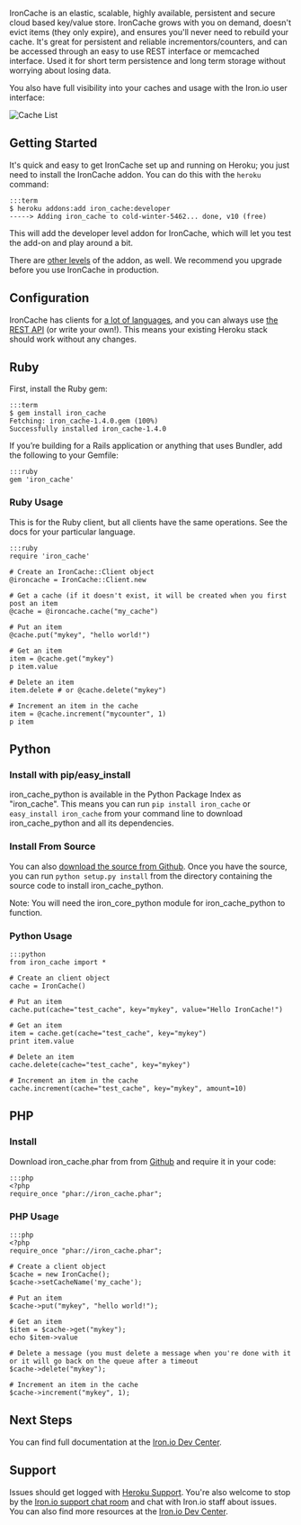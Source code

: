 IronCache is an elastic, scalable, highly available, persistent and secure cloud based key/value store. IronCache grows with you on demand, doesn't evict items (they only expire), and ensures you'll never need to rebuild your cache. It's great for persistent and reliable incrementors/counters, and can be accessed through an easy to use REST interface or memcached interface. Used it for short term persistence and long term storage without worrying about losing data.

You also have full visibility into your caches and usage with the Iron.io user interface:

![Cache List](https://raw.github.com/iron-io/docs/gh-pages/partner_docs/cache_page.png)

## Getting Started

It's quick and easy to get IronCache set up and running on Heroku; you just need to install the IronCache addon. You can do this with the `heroku` command:

    :::term
    $ heroku addons:add iron_cache:developer
    -----> Adding iron_cache to cold-winter-5462... done, v10 (free)

This will add the developer level addon for IronCache, which will let you test the add-on and play around a bit.

There are [other levels](http://addons.heroku.com/iron_cache) of the addon, as well. We recommend you upgrade before you use IronCache in production.

## Configuration

IronCache has clients for [a lot of languages](http://dev.iron.io/cache/reference/libraries/), and you can always use [the REST API](http://dev.iron.io/cache/reference/api/) (or write your own!). This means your existing Heroku stack should work without any changes.

## Ruby

First, install the Ruby gem:

    :::term
    $ gem install iron_cache
    Fetching: iron_cache-1.4.0.gem (100%)
    Successfully installed iron_cache-1.4.0

If you’re building for a Rails application or anything that uses Bundler, add the following to your Gemfile:

    :::ruby
    gem 'iron_cache'

### Ruby Usage

This is for the Ruby client, but all clients have the same operations. See the docs for your particular language.

    :::ruby
    require 'iron_cache'

    # Create an IronCache::Client object
    @ironcache = IronCache::Client.new

    # Get a cache (if it doesn't exist, it will be created when you first post an item
    @cache = @ironcache.cache("my_cache")

    # Put an item
    @cache.put("mykey", "hello world!")

    # Get an item
    item = @cache.get("mykey")
    p item.value

    # Delete an item
    item.delete # or @cache.delete("mykey")

    # Increment an item in the cache
    item = @cache.increment("mycounter", 1)
    p item

## Python

### Install with pip/easy_install

iron_cache_python is available in the Python Package Index as "iron_cache". This means you can run `pip install iron_cache`
or `easy_install iron_cache` from your command line to download iron_cache_python and all its dependencies.

### Install From Source

You can also [download the source from Github](https://github.com/iron-io/iron_cache_python). Once you have the source, you can run `python setup.py install`
from the directory containing the source code to install iron_cache_python.

Note: You will need the iron_core_python module for iron_cache_python to function.

### Python Usage

    :::python
    from iron_cache import *

    # Create an client object
    cache = IronCache()

    # Put an item
    cache.put(cache="test_cache", key="mykey", value="Hello IronCache!")

    # Get an item
    item = cache.get(cache="test_cache", key="mykey")
    print item.value

    # Delete an item
    cache.delete(cache="test_cache", key="mykey")

    # Increment an item in the cache
    cache.increment(cache="test_cache", key="mykey", amount=10)

## PHP

### Install

Download iron_cache.phar from from [Github](https://github.com/iron-io/iron_cache_php) and require it in your code:

    :::php
    <?php
    require_once "phar://iron_cache.phar";

### PHP Usage

    :::php
    <?php
    require_once "phar://iron_cache.phar";

    # Create a client object
    $cache = new IronCache();
    $cache->setCacheName('my_cache');

    # Put an item
    $cache->put("mykey", "hello world!");

    # Get an item
    $item = $cache->get("mykey");
    echo $item->value

    # Delete a message (you must delete a message when you're done with it or it will go back on the queue after a timeout
    $cache->delete("mykey");

    # Increment an item in the cache
    $cache->increment("mykey", 1);    


## Next Steps

You can find full documentation at the [Iron.io Dev Center](http://dev.iron.io/cache/).

## Support

Issues should get logged with [Heroku Support](https://support.heroku.com). You're also welcome to stop by the
[Iron.io support chat room](http://get.iron.io/chat) and chat with Iron.io staff about issues. You can also find more
resources at the [Iron.io Dev Center](http://dev.iron.io).
